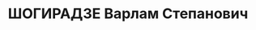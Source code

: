 ---
title: ШОГИРАДЗЕ Варлам Степанович
description: "Род. в 1897, Чхороцкуйский р-н, с. Хабуне. Место проживания: г. Зугдиди.\
  \ Род занятий: до ареста председатель Зугдидского Горсовета. \n  Осужден Тройкой\
  \ при НКВД ГССР 13.11.1937. Мера наказания: расстрел с конфискацией личного имущества.\
  \ Дата расстрела: 14.11.1937"
---
